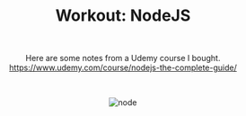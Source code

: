 <div align="center">
  
# Workout: NodeJS

<br>

Here are some notes from a Udemy course I bought.
<br>
https://www.udemy.com/course/nodejs-the-complete-guide/

<br>

![node](https://user-images.githubusercontent.com/55017307/90394247-9ce01680-e092-11ea-9c4f-d6d03e6abaad.PNG)

<div>
